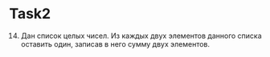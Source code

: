 # Task2
14.	Дан список целых чисел. Из каждых двух элементов данного списка оставить один, записав в него сумму двух элементов.
